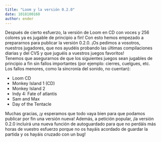 ```yaml
---
title: "Loom y la versión 0.2.0"
date: 1018100160
author: ender
---
```


Después de cierto esfuerzo, la versión de Loom en CD con voces y 256 colores ya es jugable de principio a fin! Con esto hemos empezado a prepararnos para publicar la versión 0.2.0. ¡Os pedimos a vosotros, nuestros jugadores, que nos ayudéis probando las últimas compilaciones diarias y del CVS y que juguéis a vuestros juegos favoritos!  
Tenemos que asegurarnos de que los siguientes juegos sean jugables de principio a fin sin fallos importantes (por ejemplo: cierres, cuelgues, etc. Los fallos menores, como la sincronía del sonido, no cuentan):

*   Loom CD
*   Monkey Island 1 (CD)
*   Monkey Island 2
*   Indy 4: Fate of atlantis
*   Sam and Max
*   Day of the Tentacle

Muchas gracias, ¡y esperamos que todo vaya bien para que podamos publicar por fin una versión nueva! Además, a petición popular, ¡la versión 0.2.0 incluirá una nueva función de autoguardado para que no perdáis más horas de vuestro esfuerzo porque no os hayáis acordado de guardar la partida y os hayáis cruzado con un bug!
